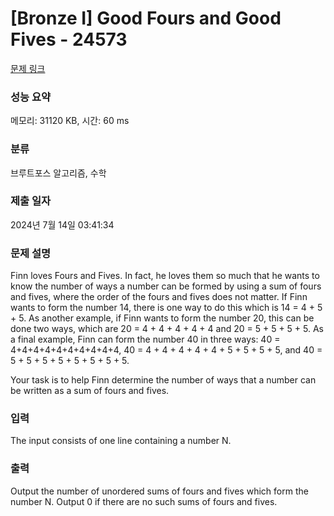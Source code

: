 # [Bronze I] Good Fours and Good Fives - 24573 

[문제 링크](https://www.acmicpc.net/problem/24573) 

### 성능 요약

메모리: 31120 KB, 시간: 60 ms

### 분류

브루트포스 알고리즘, 수학

### 제출 일자

2024년 7월 14일 03:41:34

### 문제 설명

<p>Finn loves Fours and Fives. In fact, he loves them so much that he wants to know the number of ways a number can be formed by using a sum of fours and fives, where the order of the fours and fives does not matter. If Finn wants to form the number 14, there is one way to do this which is 14 = 4 + 5 + 5. As another example, if Finn wants to form the number 20, this can be done two ways, which are 20 = 4 + 4 + 4 + 4 + 4 and 20 = 5 + 5 + 5 + 5. As a final example, Finn can form the number 40 in three ways: 40 = 4+4+4+4+4+4+4+4+4+4, 40 = 4 + 4 + 4 + 4 + 4 + 5 + 5 + 5 + 5, and 40 = 5 + 5 + 5 + 5 + 5 + 5 + 5 + 5.</p>

<p>Your task is to help Finn determine the number of ways that a number can be written as a sum of fours and fives.</p>

### 입력 

 <p>The input consists of one line containing a number N.</p>

### 출력 

 <p>Output the number of unordered sums of fours and fives which form the number N. Output 0 if there are no such sums of fours and fives.</p>

